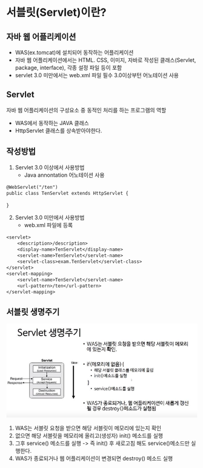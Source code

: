 # 서블릿(Servlet)이란?

## 자바 웹 어플리케이션

- WAS(ex.tomcat)에 설치되어 동작하는 어플리케이션
- 자바 웹 어플리케이션에서는 HTML. CSS, 이미지, 자바로 작성된 클래스(Servlet, package, interface), 각종 설정 파일 등이 포함
- servlet 3.0 미만에서는 web.xml 파일 필수 3.0이상부턴 어노테이션 사용

## Servlet

자바 웹 어플리케이션의 구성요소 중 동적인 처리를 하는 프로그램의 역할

- WAS에서 동작하는 JAVA 클래스
- HttpServlet 클래스를 상속받아야한다.

## 작성방법

1. Servlet 3.0 이상에서 사용방법
   - Java annontation 어노테이션 사용

```
@WebServlet("/ten")
public class TenServlet extends HttpServlet {

}
```

2. Servlet 3.0 미만에서 사용방법
   - web.xml 파일에 등록

```
<servlet>
    <description>/description>
    <display-name>TenServlet</display-name>
    <servlet-name>TenServlet</servlet-name>
    <servlet-class>exam.TenServlet</servlet-class>
</servlet>
<servlet-mapping>
    <servlet-name>TenServlet</servlet-name>
    <url-pattern>/ten</url-pattern>
</servlet-mapping>
```

## 서블릿 생명주기

![서블릿 생명주기](/picture/Servlet생명주기.JPG)

1. WAS는 서블릿 요청을 받으면 해당 서블릿이 메모리에 있는지 확인
2. 없으면 해당 서블릿을 메모리에 올리고(생성자) init() 메소드를 실행
3. 그후 service() 메소드를 실행 -> 즉 init() 후 새로고침 해도 service()메소드만 실행한다.
4. WAS가 종료되거나 웹 어플리케이션이 변경되면 destroy() 메소드 실행